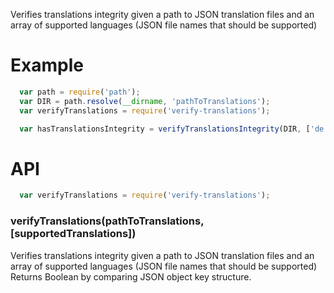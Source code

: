 Verifies translations integrity given a path to JSON translation files and an array of supported languages (JSON file names that should be supported)

# Example

``` js
  var path = require('path');
  var DIR = path.resolve(__dirname, 'pathToTranslations');
  var verifyTranslations = require('verify-translations');

  var hasTranslationsIntegrity = verifyTranslationsIntegrity(DIR, ['de', 'en']);
```


# API

``` js
  var verifyTranslations = require('verify-translations');
```
### verifyTranslations(pathToTranslations, [supportedTranslations])

Verifies translations integrity given a path to JSON translation files and an array of supported languages (JSON file names that should be supported)
Returns Boolean by comparing JSON object key structure.



